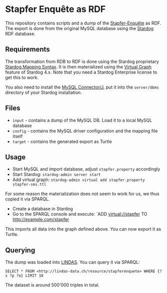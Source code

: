 # Stapfer Enquête as RDF

This repository contains scripts and a dump of the [Stapfer-Enquête](http://stapferenquete.ch/) as RDF. The export is done from the original MySQL database using the [Stardog](http://stardog.com/) RDF database.

## Requirements

The transformation from RDB to RDF is done using the Stardog proprietary [Stardog Mapping Syntax](http://docs.stardog.com/#StardogMapping%20Syntax). It is then materialized using the [Virtual Graph](http://docs.stardog.com/#_materializing_virtual_graphs) feature of Stardog 4.x. Note that you need a Stardog Enterprise license to get this to work. 

You also need to install the [MySQL Connector/J](https://dev.mysql.com/downloads/connector/j/), put it into the `server/dbms` directory of your Stardog installation.

## Files

* `ìnput` - contains a dump of the MySQL DB. Load it to a local MySQL database
* `config` - contains the MySQL driver configuration and the mapping file itself
* `target` - contains the generated export as Turtle

## Usage

* Start MySQL and import database, adjust `stapfer.property` accordingly
* Start Stardog: `stardog-admin server start`
* Add virtual graph: `stardog-admin virtual add stapfer.property stapfer-sms.ttl`

For some reason the materialization does not seem to work for us, we thus copied it via SPARQL.

* Create a database in Stardog
* Go to the SPARQL console and execute: `ADD <virtual://stapfer> TO <http://example.com/stapfer>

This imports all data into the graph defined above. You can now export it as Turtle.

## Querying

The dump was loaded into [LINDAS](http://lindas-data.ch/). You can query it via SPARQL:

    SELECT * FROM <http://lindas-data.ch/resource/stapferenquete> WHERE {?s ?p ?o} LIMIT 10

The dataset is around 500'000 triples in total.
